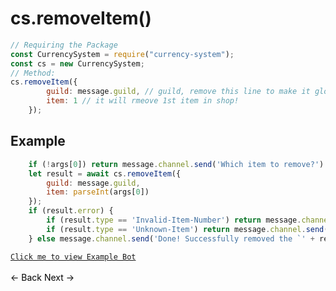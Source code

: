 # cs.removeItem()
```js
// Requiring the Package
const CurrencySystem = require("currency-system");
const cs = new CurrencySystem;
// Method:
cs.removeItem({
        guild: message.guild, // guild, remove this line to make it global
        item: 1 // it will rmeove 1st item in shop!
    });
```
## Example
```js
    if (!args[0]) return message.channel.send('Which item to remove?')
    let result = await cs.removeItem({
        guild: message.guild,
        item: parseInt(args[0])
    });
    if (result.error) {
        if (result.type == 'Invalid-Item-Number') return message.channel.send('There was a error, Please enter item number to remove.!')
        if (result.type == 'Unknown-Item') return message.channel.send('There was a error, The Item Does not exist!')
    } else message.channel.send('Done! Successfully removed the `' + result.inventory.name + '` from shop!')
```
[`Click me to view Example Bot`](https://github.com/BIntelligent/currency-system/tree/main/ExampleBot) <br><br>
<a href="https://bintelligent.github.io/currency-system/examples/addItem" class="button"><- Back</a>
<a href="https://bintelligent.github.io/currency-system/examples/setItems" class="button">Next -></a> <br><br><br>
<style>
.button {
    -webkit-appearance: button;
    -moz-appearance: button;
    appearance: button;
    text-align: center;
    text-decoration: none;
    color: initial;
}
 </style>
